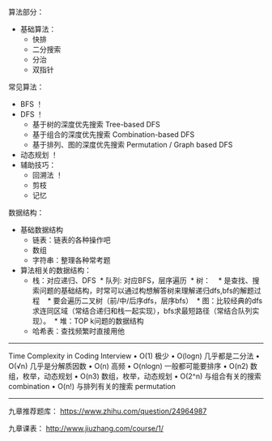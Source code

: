 算法部分：  
* 基础算法：
  * 快排
  * 二分搜索
  * 分治
  * 双指针

常见算法：
  * BFS ！
  * DFS ！
    * 基于树的深度优先搜索 Tree-based DFS
    * 基于组合的深度优先搜索 Combination-based DFS
    * 基于排列、图的深度优先搜索 Permutation / Graph based DFS
  * 动态规划 ！
  * 辅助技巧：
    * 回溯法 ！
    * 剪枝
    * 记忆

数据结构：
* 基础数据结构
  * 链表：链表的各种操作吧
  * 数组
  * 字符串：整理各种常考题
* 算法相关的数据结构：
  * 栈：对应递归、DFS
  * 队列: 对应BFS，层序遍历
  * 树：
    * 是查找、搜索问题的基础结构，时常可以通过构想解答树来理解递归dfs,bfs的解题过程
    * 要会遍历二叉树（前/中/后序dfs，层序bfs）
  * 图：比较经典的dfs求连同区域（常结合递归和栈一起实现），bfs求最短路径（常结合队列实现）。
  * 堆：TOP k问题的数据结构
  * 哈希表：查找频繁时直接用他


---

Time Complexity in Coding Interview
• O(1) 极少
• O(logn) 几乎都是二分法
• O(√n) 几乎是分解质因数
• O(n) 高频
• O(nlogn) 一般都可能要排序
• O(n2) 数组，枚举，动态规划
• O(n3) 数组，枚举，动态规划
• O(2^n) 与组合有关的搜索 combination
• O(n!) 与排列有关的搜索 permutation

---

九章推荐题库： https://www.zhihu.com/question/24964987

九章课表： http://www.jiuzhang.com/course/1/
